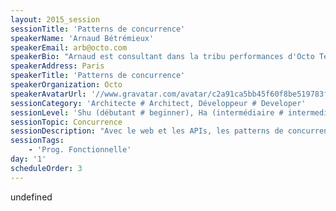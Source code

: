 ```yaml
---
layout: 2015_session
sessionTitle: 'Patterns de concurrence'
speakerName: 'Arnaud Bétrémieux'
speakerEmail: arb@octo.com
speakerBio: "Arnaud est consultant dans la tribu performances d'Octo Technology. A ce titre, il effectue des audits et tests de charge, et conseille les clients d'Octo sur la perfomance applicative.\n\nDéveloppeur depuis 18 ans dont 8 professionnellement, il a eu avant de devenir consultant en performances un parcours diversifié qui lui permet d'avoir une vision assez complète du fonctionnement d'une application: ops, développeur sur des grands projets commerciaux et gouvernementaux en C#, PHP et Java, coach technique...\n\nAvide Lispeur sur son temps libre, il s'intéresse depuis longtemps à la programmation fonctionnelle, sur laquelle il a fait plusieurs présentations.\n\nArnaud est également le créateur et maintaineur de Git-deliver, un outil de déploiement open-source basé sur Git et SSH.\n"
speakerAddress: Paris
speakerTitle: 'Patterns de concurrence'
speakerOrganization: Octo
speakerAvatarUrl: '//www.gravatar.com/avatar/c2a91ca5bb45f60f8be519783f518339?size=200&default=mm'
sessionCategory: 'Architecte # Architect, Développeur # Developer'
sessionLevel: 'Shu (débutant # beginner), Ha (intermédiaire # intermediate)'
sessionTopic: Concurrence
sessionDescription: "Avec le web et les APIs, les patterns de concurrence légers, inspirés notamment de la programmation fonctionnelle, sont à la mode: asynchronisme et non-blocage d'un coté (NodeJS, Scala), modèles d'acteurs ou de coroutines de l'autre (Erlang, Go, Scala).\n\nQuels sont ces patterns, d’où viennent-ils et quelles sont leurs forces et leurs faiblesses? Qu'apportent ils par rapport aux désormais classiques processus et threads?\n\nEn fonction des applications, lequel de ces patterns se démarque en termes d'optimisation des ressources système, des temps de traitement, de la réactivité et la tenue en charge des applications, de la lisibilité et la maintenabilité du code obtenu ?\n"
sessionTags:
    - 'Prog. Fonctionnelle'
day: '1'
scheduleOrder: 3
---
```


undefined
